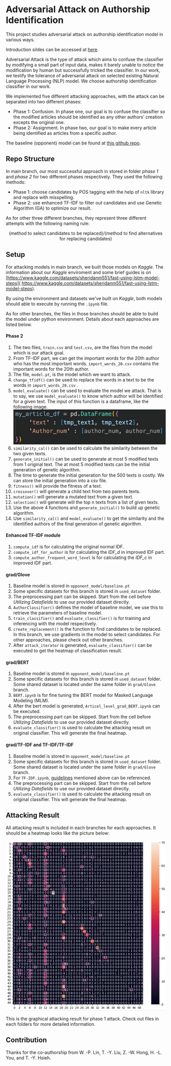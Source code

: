 # Adversarial Attack on Authorship Identification

This project studies adversarial attack on authorship identification model in various ways.

Introduction sildes can be accessed at [here](https://www.canva.com/design/DAF3y7AtHxw/rdpKnRB2FiBPmdHh_YVvUg/view?utm_content=DAF3y7AtHxw&utm_campaign=designshare&utm_medium=link&utm_source=editor).

Adversarial Attack is the type of attack which aims to
confuse the classifier by modifying a small part of input data,
makes it barely unable to notice the modification by human
but successfully tricked the classifier. In our work, we testify the tolerance of adversarial attack on selected existing Natural Language Processing (NLP) model. We choose authorship identification classifier in our work.

We implemented five different attacking approaches, with the attack can be separated into two different phases:

- Phase 1: Confusion. In phase one, our goal is to confuse
the classifier so the modified articles should be identified
as any other authors’ creation excepts the original one.
- Phase 2: Assignment. In phase two, our goal is to make
every article being identified as articles from a specific
author.

The baseline (opponent) model can be found at [this github repo](https://github.com/arthtalati/Deep-Learning-based-Authorship-Identification/tree/master).

## Repo Structure

In main branch, our most successful approach in stored in folder *phase 1* and *phase 2* for two different phases respectively. They used the following methods:

- Phase 1: choose candidates by POS tagging with the help of `nltk` library and replace with misspelling.
- Phase 2: use enhanced TF-IDF to filter out candidates and use Genetic Algorithm (GA) to optimize our result.

As for other three different branches, they represent three different attempts with the following naming rule:

$$(\text{method to select candidates to be replaced}) / (\text{method to find alternatives for replacing candidates})$$


## Setup

For attacking models in main branch, we built those models on *Kaggle*. The information about our *Kaggle* enviroment and some brief guides is on 
[https://www.kaggle.com/datasets/sheridanm551/fast-using-lstm-model-steps]( https://www.kaggle.com/datasets/sheridanm551/fast-using-lstm-model-steps).

By using the environment and datasets we've built on *Kaggle*, both models should able to execute by running the `.ipynb` file.

As for other branches, the files in those branches should be able to build the model under python environment. Details about each approaches are listed below.

#### Phase 2

1.	The two files, `train.csv` and `test.csv`, are the files from the model which is our attack goal.
2.	From TF-IDF part, we can get the important words for the 20th author who has the most important words. `import_words_20.csv` contains the important words for the 20th author.
3.	The file, `model.pt`, is the model which we want to attack.
4.	`change_tfidf()` can be used to replace the words in a text to be the words in `import_words_20.csv` .
5.	`model_evaluate()` can be used to evaluate the model we attack. That is to say, we use `model_evaluate()` to know which author will be identified for a given text. The input of this function is a dataframe, like the following image.
 ![model_evaluate()](readme-1.png)
6.	`similarity_cal()` can be used to calculate the similarity between the two given texts.
7.	`generate_initial()` can be used to generate at most 5 modified texts from 1 original text. The at most 5 modified texts can be the initial generation of genetic algorithm.
8.	The time to generate the initial generation for the 500 texts is costly. We can store the initial generation into a csv file. 
9.	`fitness()` will provide the fitness of a text.
10.	`crossover()` will generate a child text from two parents texts.
11.	`mutation()` will generate a mutated text from a given text.
12.	`selection()` will generate will the top n texts from a list of given texts.
13.	Use the above 4 functions and `generate_initial()` to build up genetic algorithm.
14.	Use `similarity_cal()` and `model_evaluate()` to get the similarity and the identified authors of the final generation of genetic algorithm.

#### Enhanced TF-IDF module

1.	`compute_idf` is for calculating the original normal IDF.
2.	`compute_idf_for_author` is for calculating the *IDF_d* in improved IDF part.
3.	`compute_author_frequent_word_level` is for calculating the *IDF_c* in improved IDF part.

#### grad/Glove

1. Baseline model is stored in `opponent_model/baseline.pt`
2. Some specific datasets for this branch is stored in `used_dataset` folder.
3. The preprocessing part can be skipped. Start from the cell before *Utilizing Datafields* to use our provided dataset directly.
4. `AuthorClassifier()` defines the model of baseline model, we use this to retrieve the parameters of baseline model.
5. `train_classifier()` and `evaluate_classifier()` is for training and inferencing with the model respectively.
6. `create_replacement()` is the function to find candidates to be replaced. In this branch, we use gradients in the model to select candidates. For other approaches, please check out other branches.
7. After `attack_iterator` is generated, `evaluate_classifier()` can be executed to get the heatmap of classification result.


#### grad/BERT

1. Baseline model is stored in `opponent_model/baseline.pt`
2. Some specific datasets for this branch is stored in `used_dataset` folder. Some shared dataset is located under the same folder in `grad/Glove` branch.
3. `BERT.ipynb` is for fine tuning the BERT model for Masked Language Modeling (MLM). 
4. After the bert model is generated, `Articel_level_grad_BERT.ipynb` can be executed.
5. The preprocessing part can be skipped. Start from the cell before *Utilizing Datafields* to use our provided dataset directly.
6. `evaluate_classifier()` is used to calculate the attacking result on original classifier. This will generate the final heatmap.

#### grad/TF-IDF and TF-IDF/TF-IDF

1. Baseline model is stored in `opponent_model/baseline.pt`
2. Some specific datasets for this branch is stored in `used_dataset` folder. Some shared dataset is located under the same folder in `grad/Glove` branch.
3. For `TF-IDF.ipynb`, [guidelines](#enhanced-tf-idf-module) mentioned above can be referenced.
4. The preprocessing part can be skipped. Start from the cell before *Utilizing Datafields* to use our provided dataset directly.
5. `evaluate_classifier()` is used to calculate the attacking result on original classifier. This will generate the final heatmap.


## Attacking Result

All attacking result is included in each branches for each approaches. It should be a heatmap looks like the picture below:

![phase 1](phase1/picture_result/所有名詞.png)

This is the graphical attacking result for phase 1 attack. Check out files in each folders for more detailed information.

## Contribution

Thanks for the co-authorship from W. -P. Lin, T. -Y. Liu, Z. -W. Hong, H. -L. You, and T. -Y. Hsieh.


